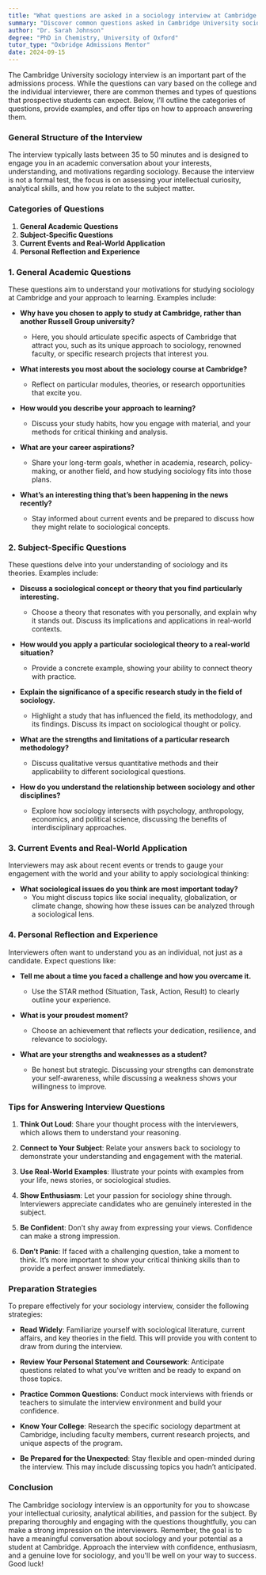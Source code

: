 ```yaml
---
title: "What questions are asked in a sociology interview at Cambridge University?"
summary: "Discover common questions asked in Cambridge University sociology interviews, including themes, examples, and tips for a successful response."
author: "Dr. Sarah Johnson"
degree: "PhD in Chemistry, University of Oxford"
tutor_type: "Oxbridge Admissions Mentor"
date: 2024-09-15
---
```


The Cambridge University sociology interview is an important part of the admissions process. While the questions can vary based on the college and the individual interviewer, there are common themes and types of questions that prospective students can expect. Below, I’ll outline the categories of questions, provide examples, and offer tips on how to approach answering them.

### General Structure of the Interview

The interview typically lasts between 35 to 50 minutes and is designed to engage you in an academic conversation about your interests, understanding, and motivations regarding sociology. Because the interview is not a formal test, the focus is on assessing your intellectual curiosity, analytical skills, and how you relate to the subject matter. 

### Categories of Questions

1. **General Academic Questions**
2. **Subject-Specific Questions**
3. **Current Events and Real-World Application**
4. **Personal Reflection and Experience**

### 1. General Academic Questions

These questions aim to understand your motivations for studying sociology at Cambridge and your approach to learning. Examples include:

- **Why have you chosen to apply to study at Cambridge, rather than another Russell Group university?**
  - Here, you should articulate specific aspects of Cambridge that attract you, such as its unique approach to sociology, renowned faculty, or specific research projects that interest you.

- **What interests you most about the sociology course at Cambridge?**
  - Reflect on particular modules, theories, or research opportunities that excite you. 

- **How would you describe your approach to learning?**
  - Discuss your study habits, how you engage with material, and your methods for critical thinking and analysis.

- **What are your career aspirations?**
  - Share your long-term goals, whether in academia, research, policy-making, or another field, and how studying sociology fits into those plans.

- **What’s an interesting thing that’s been happening in the news recently?**
  - Stay informed about current events and be prepared to discuss how they might relate to sociological concepts.

### 2. Subject-Specific Questions

These questions delve into your understanding of sociology and its theories. Examples include:

- **Discuss a sociological concept or theory that you find particularly interesting.**
  - Choose a theory that resonates with you personally, and explain why it stands out. Discuss its implications and applications in real-world contexts.

- **How would you apply a particular sociological theory to a real-world situation?**
  - Provide a concrete example, showing your ability to connect theory with practice. 

- **Explain the significance of a specific research study in the field of sociology.**
  - Highlight a study that has influenced the field, its methodology, and its findings. Discuss its impact on sociological thought or policy.

- **What are the strengths and limitations of a particular research methodology?**
  - Discuss qualitative versus quantitative methods and their applicability to different sociological questions.

- **How do you understand the relationship between sociology and other disciplines?**
  - Explore how sociology intersects with psychology, anthropology, economics, and political science, discussing the benefits of interdisciplinary approaches.

### 3. Current Events and Real-World Application

Interviewers may ask about recent events or trends to gauge your engagement with the world and your ability to apply sociological thinking:

- **What sociological issues do you think are most important today?**
  - You might discuss topics like social inequality, globalization, or climate change, showing how these issues can be analyzed through a sociological lens.

### 4. Personal Reflection and Experience

Interviewers often want to understand you as an individual, not just as a candidate. Expect questions like:

- **Tell me about a time you faced a challenge and how you overcame it.**
  - Use the STAR method (Situation, Task, Action, Result) to clearly outline your experience. 

- **What is your proudest moment?**
  - Choose an achievement that reflects your dedication, resilience, and relevance to sociology.

- **What are your strengths and weaknesses as a student?**
  - Be honest but strategic. Discussing your strengths can demonstrate your self-awareness, while discussing a weakness shows your willingness to improve.

### Tips for Answering Interview Questions

1. **Think Out Loud**: Share your thought process with the interviewers, which allows them to understand your reasoning.

2. **Connect to Your Subject**: Relate your answers back to sociology to demonstrate your understanding and engagement with the material.

3. **Use Real-World Examples**: Illustrate your points with examples from your life, news stories, or sociological studies.

4. **Show Enthusiasm**: Let your passion for sociology shine through. Interviewers appreciate candidates who are genuinely interested in the subject.

5. **Be Confident**: Don’t shy away from expressing your views. Confidence can make a strong impression.

6. **Don’t Panic**: If faced with a challenging question, take a moment to think. It’s more important to show your critical thinking skills than to provide a perfect answer immediately.

### Preparation Strategies

To prepare effectively for your sociology interview, consider the following strategies:

- **Read Widely**: Familiarize yourself with sociological literature, current affairs, and key theories in the field. This will provide you with content to draw from during the interview.

- **Review Your Personal Statement and Coursework**: Anticipate questions related to what you've written and be ready to expand on those topics.

- **Practice Common Questions**: Conduct mock interviews with friends or teachers to simulate the interview environment and build your confidence.

- **Know Your College**: Research the specific sociology department at Cambridge, including faculty members, current research projects, and unique aspects of the program.

- **Be Prepared for the Unexpected**: Stay flexible and open-minded during the interview. This may include discussing topics you hadn’t anticipated.

### Conclusion

The Cambridge sociology interview is an opportunity for you to showcase your intellectual curiosity, analytical abilities, and passion for the subject. By preparing thoroughly and engaging with the questions thoughtfully, you can make a strong impression on the interviewers. Remember, the goal is to have a meaningful conversation about sociology and your potential as a student at Cambridge. Approach the interview with confidence, enthusiasm, and a genuine love for sociology, and you'll be well on your way to success. Good luck!
    